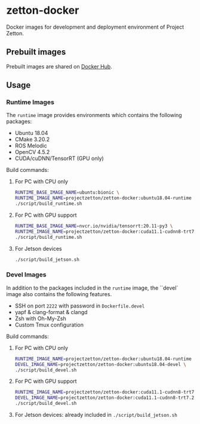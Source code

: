 # zetton-docker
Docker images for development and deployment environment of Project Zetton.

## Prebuilt images

Prebuilt images are shared on [Docker Hub](https://hub.docker.com/r/projectzetton/zetton-docker/tags?page=1&ordering=last_updated).

## Usage

### Runtime Images

The `runtime` image provides environments which contains the following packages:

- Ubuntu 18.04
- CMake 3.20.2
- ROS Melodic
- OpenCV 4.5.2
- CUDA/cuDNN/TensorRT (GPU only)

Build commands:

1. For PC with CPU only

   ```bash
   RUNTIME_BASE_IMAGE_NAME=ubuntu:bionic \
   RUNTIME_IMAGE_NAME=projectzetton/zetton-docker:ubuntu18.04-runtime \
   ./script/build_runtime.sh
   ```

2. For PC with GPU support

   ```bash
   RUNTIME_BASE_IMAGE_NAME=nvcr.io/nvidia/tensorrt:20.11-py3 \
   RUNTIME_IMAGE_NAME=projectzetton/zetton-docker:cuda11.1-cudnn8-trt7.2.1-opencv4.5.2-ubuntu18.04-runtime \
   ./script/build_runtime.sh
   ```

3. For Jetson devices

   ```bash
   ./script/build_jetson.sh
   ```

### Devel Images

In addition to the packages included in the `runtime` image, the ``devel` image also contains the following features.

- SSH on port `2222` with password in `Dockerfile.devel`
- yapf & clang-format & clangd
- Zsh with Oh-My-Zsh
- Custom Tmux configuration

Build commands:

1. For PC with CPU only

   ```bash
   RUNTIME_IMAGE_NAME=projectzetton/zetton-docker:ubuntu18.04-runtime \
   DEVEL_IMAGE_NAME=projectzetton/zetton-docker:ubuntu18.04-devel \
   ./script/build_devel.sh
   ```

2. For PC with GPU support

   ```bash
   RUNTIME_IMAGE_NAME=projectzetton/zetton-docker:cuda11.1-cudnn8-trt7.2.1-opencv4.5.2-ubuntu18.04-runtime \
   DEVEL_IMAGE_NAME=projectzetton/zetton-docker:cuda11.1-cudnn8-trt7.2.1-opencv4.5.2-ubuntu18.04-devel \
   ./script/build_devel.sh
   ```

3. For Jetson devices: already included in `./script/build_jetson.sh`

